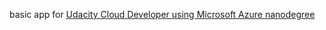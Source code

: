 basic app for [Udacity Cloud Developer using Microsoft Azure nanodegree](https://www.udacity.com/course/cloud-developer-using-microsoft-azure-nanodegree--nd081)
